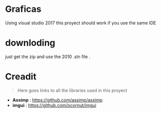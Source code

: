 # Graficas
Using visual studio 2017 this proyect should work if you use the same IDE  
# downloding
just get the zip and use the 2010 .sln file .
# Creadit
> Here goes links to all the libraries used in this proyect
- **Assimp** : https://github.com/assimp/assimp
- **imgui** : https://github.com/ocornut/imgui

